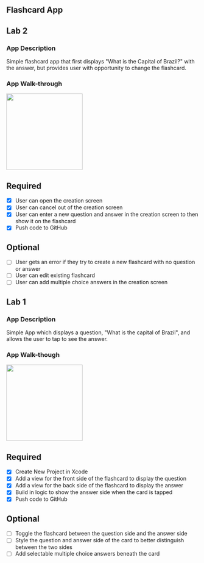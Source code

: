 ## Flashcard App

## Lab 2

### App Description
Simple flashcard app that first displays "What is the Capital of Brazil?" with the answer, but provides user with opportunity to change the flashcard.

### App Walk-through

<img src="https://media.giphy.com/media/1k4THniK3L5mDMh6Qr/giphy.gif" width=200><br>

## Required
- [x] User can open the creation screen
- [x] User can cancel out of the creation screen
- [x] User can enter a new question and answer in the creation screen to then show it on the flashcard
- [x] Push code to GitHub
## Optional
- [ ] User gets an error if they try to create a new flashcard with no question or answer
- [ ] User can edit existing flashcard
- [ ] User can add multiple choice answers in the creation screen

## Lab 1

### App Description
Simple App which displays a question, "What is the capital of Brazil", and allows the user to tap to see the answer.

### App Walk-though

<img src="https://media.giphy.com/media/443k62691CJYkTb6cs/giphy.gif" width=200><br>


## Required
- [x] Create New Project in Xcode
- [x] Add a view for the front side of the flashcard to display the question
- [x] Add a view for the back side of the flashcard to display the answer
- [x] Build in logic to show the answer side when the card is tapped
- [x] Push code to GitHub
## Optional
- [ ] Toggle the flashcard between the question side and the answer side
- [ ] Style the question and answer side of the card to better distinguish between the two sides
- [ ] Add selectable multiple choice answers beneath the card
